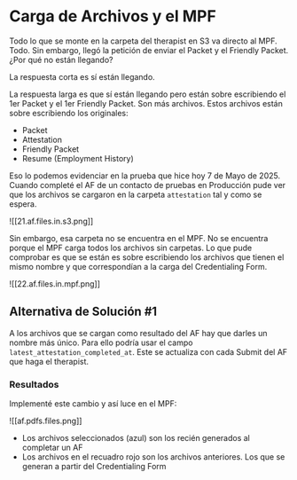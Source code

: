 # Carga de Archivos y el MPF

Todo lo que se monte en la carpeta del therapist en S3 va directo al MPF. Todo. Sin embargo, llegó la petición de enviar el Packet y el Friendly Packet. ¿Por qué no están llegando?

La respuesta corta es sí están llegando.

La respuesta larga es que sí están llegando pero están sobre escribiendo el 1er Packet y el 1er Friendly Packet. Son más archivos. Estos archivos están sobre escribiendo los originales:

- Packet
- Attestation
- Friendly Packet
- Resume (Employment History)

Eso lo podemos evidenciar en la prueba que hice hoy 7 de Mayo de 2025. Cuando completé el AF de un contacto de pruebas en Producción pude ver que los archivos se cargaron en la carpeta `attestation` tal y como se espera.

![[21.af.files.in.s3.png]]

Sin embargo, esa carpeta no se encuentra en el MPF. No se encuentra porque el MPF carga todos los archivos sin carpetas. Lo que pude comprobar es que se están es sobre escribiendo los archivos que tienen el mismo nombre y que correspondían a la carga del Credentialing Form.

![[22.af.files.in.mpf.png]]

## Alternativa de Solución #1

A los archivos que se cargan como resultado del AF hay que darles un nombre más único. Para ello podría usar el campo `latest_attestation_completed_at`. Este se actualiza con cada Submit del AF que haga el therapist.

### Resultados

Implementé este cambio y así luce en el MPF:

![[af.pdfs.files.png]]

- Los archivos seleccionados (azul) son los recién generados al completar un AF
- Los archivos en el recuadro rojo son los archivos anteriores. Los que se generan a partir del Credentialing Form

